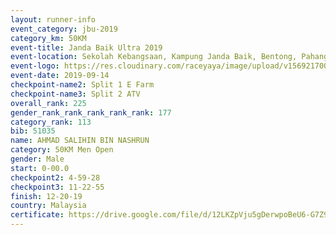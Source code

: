 ```yaml
---
layout: runner-info 
event_category: jbu-2019 
category_km: 50KM 
event-title: Janda Baik Ultra 2019 
event-location: Sekolah Kebangsaan, Kampung Janda Baik, Bentong, Pahang, Malaysia 
event-logo: https://res.cloudinary.com/raceyaya/image/upload/v1569217009/logo/janda-baik_vch1pc.jpg 
event-date: 2019-09-14 
checkpoint-name2: Split 1 E Farm 
checkpoint-name3: Split 2 ATV 
overall_rank: 225
gender_rank_rank_rank_rank_rank: 177
category_rank: 113
bib: 51035
name: AHMAD SALIHIN BIN NASHRUN
category: 50KM Men Open
gender: Male
start: 0-00.0
checkpoint2: 4-59-28
checkpoint3: 11-22-55
finish: 12-20-19
country: Malaysia
certificate: https://drive.google.com/file/d/12LKZpVju5gDerwpoBeU6-G7Z9SnpJwhR/view?usp=sharing
---
```

